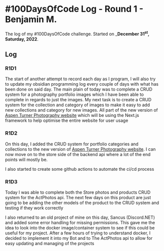 # #100DaysOfCode Log - Round 1 - Benjamin M.

The log of my #100DaysOfCode challenge. Started on ___December 31<sup>st</sup>, Saturday, 2022__.

## Log

### R1D1 
The start of another attempt to record each day as I program, I will also try to update my obsidian programming log every couple of days with what has been done on said day.
The main plain of today was to complete a CRUD system for a photography portfolio images which I have been able to complete in regards to just the images.
My next task is to create a CRUD system for the collection and category of images to make it easy to add new collections and category for new images.
All part of the new version of [Aspen Turner Photography website](https://actphotos.net) which will be using the Next.js framework to help optimise the entire website for user usage

### R1D2

On this day, I added the CRUD system for portfolio categories and collections to the new version of [Aspen Turner Photography website](https://actphotos.net).
I can now move on to the store side of the backend api where a lot of the end points will mostly be.

I also started to create some github actions to automate the ci/cd process

### R1D3

Today I was able to complete both the Store photos and products CRUD system for the ActPhotos api. The next few days on this product are just going to be adding the other models of the product to the CRUD system and testing if they work correctly

I also returned to an old project of mine on this day, Sancus (Discord.NET) and added some error handling for missing permissions.
This gave me the idea to look into the docker image/container system to see if this could be useful for my project. After a few hours of trying to understand docker, I decided to implement it into my Bot and to The ActPhotos api to allow for easy updating and managing of the projects
